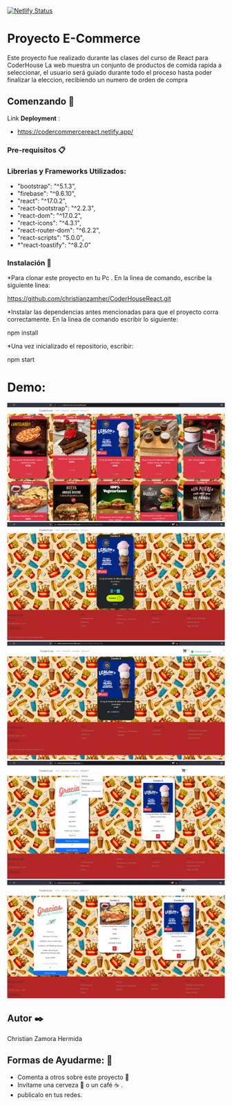 [![Netlify Status](https://api.netlify.com/api/v1/badges/9361f901-02e4-4807-9f34-259676d36bbe/deploy-status)](https://app.netlify.com/sites/codercommercereact/deploys)

# Proyecto E-Commerce

Este proyecto fue realizado durante las clases del curso de React para CoderHouse
La web muestra un conjunto de productos de comida rapida a seleccionar, el usuario será guiado durante todo el proceso hasta poder finalizar la eleccion, recibiendo un numero de orden de compra 

## Comenzando 🚀



Link **Deployment**  :
* https://codercommercereact.netlify.app/


### Pre-requisitos 📋

### Librerias y Frameworks Utilizados:
   * "bootstrap": "^5.1.3",
   * "firebase": "^9.6.10",
   * "react": "^17.0.2",
   * "react-bootstrap": "^2.2.3",
   * "react-dom": "^17.0.2",
   * "react-icons": "^4.3.1",
   * "react-router-dom": "^6.2.2",
   * "react-scripts": "5.0.0",
   * *"react-toastify": "^8.2.0"

### Instalación 🔧


*Para clonar este proyecto en tu Pc . En la linea de comando, escribe la siguiente linea:

 https://github.com/christianzamher/CoderHouseReact.git

*Instalar las dependencias antes mencionadas para que el proyecto corra correctamente. En la linea de comando escribir lo siguiente:

npm install

*Una vez inicializado el repositorio, escribir:

npm start

# Demo:
![alt text](https://github.com/christianzamher/CoderHouseReact/blob/master/public/images/1.png "Pantalla de Inicio")
![alt text](https://github.com/christianzamher/CoderHouseReact/blob/master/public/images/2.png "Seleccion de producto")
![alt text](https://github.com/christianzamher/CoderHouseReact/blob/master/public/images/3.png "eleccion y cantidad")
![alt text](https://github.com/christianzamher/CoderHouseReact/blob/master/public/images/4.png "previa a finalizar compra")
![alt text](https://github.com/christianzamher/CoderHouseReact/blob/master/public/images/5.png "compra finalizada ")


## Autor ✒️

Christian Zamora Hermida





## Formas de Ayudarme: 🎁

* Comenta a otros sobre este proyecto 📢
* Invitame una cerveza 🍺 o un café ☕ . 
* publicalo en tus redes.


